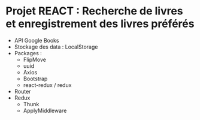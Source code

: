 # Projet REACT : Recherche de livres et enregistrement des livres préférés


- API  Google Books
- Stockage des data : LocalStorage
- Packages :
  - FlipMove
  - uuid
  - Axios
  - Bootstrap
  - react-redux / redux
- Router
- Redux
  - Thunk
  - ApplyMiddleware
  